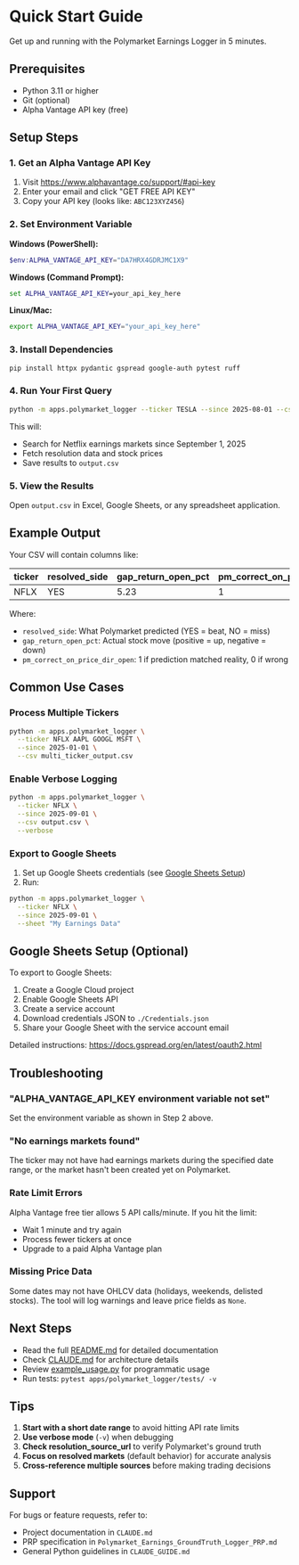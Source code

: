 # Quick Start Guide

Get up and running with the Polymarket Earnings Logger in 5 minutes.

## Prerequisites

- Python 3.11 or higher
- Git (optional)
- Alpha Vantage API key (free)

## Setup Steps

### 1. Get an Alpha Vantage API Key

1. Visit https://www.alphavantage.co/support/#api-key
2. Enter your email and click "GET FREE API KEY"
3. Copy your API key (looks like: `ABC123XYZ456`)

### 2. Set Environment Variable

**Windows (PowerShell):**
```powershell
$env:ALPHA_VANTAGE_API_KEY="DA7HRX4GDRJMC1X9"
```

**Windows (Command Prompt):**
```cmd
set ALPHA_VANTAGE_API_KEY=your_api_key_here
```

**Linux/Mac:**
```bash
export ALPHA_VANTAGE_API_KEY="your_api_key_here"
```

### 3. Install Dependencies

```bash
pip install httpx pydantic gspread google-auth pytest ruff
```

### 4. Run Your First Query

```bash
python -m apps.polymarket_logger --ticker TESLA --since 2025-08-01 --csv output.csv
```

This will:
- Search for Netflix earnings markets since September 1, 2025
- Fetch resolution data and stock prices
- Save results to `output.csv`

### 5. View the Results

Open `output.csv` in Excel, Google Sheets, or any spreadsheet application.

## Example Output

Your CSV will contain columns like:

| ticker | resolved_side | gap_return_open_pct | pm_correct_on_price_dir_open |
|--------|---------------|---------------------|------------------------------|
| NFLX   | YES           | 5.23                | 1                            |

Where:
- `resolved_side`: What Polymarket predicted (YES = beat, NO = miss)
- `gap_return_open_pct`: Actual stock move (positive = up, negative = down)
- `pm_correct_on_price_dir_open`: 1 if prediction matched reality, 0 if wrong

## Common Use Cases

### Process Multiple Tickers

```bash
python -m apps.polymarket_logger \
  --ticker NFLX AAPL GOOGL MSFT \
  --since 2025-01-01 \
  --csv multi_ticker_output.csv
```

### Enable Verbose Logging

```bash
python -m apps.polymarket_logger \
  --ticker NFLX \
  --since 2025-09-01 \
  --csv output.csv \
  --verbose
```

### Export to Google Sheets

1. Set up Google Sheets credentials (see [Google Sheets Setup](#google-sheets-setup))
2. Run:

```bash
python -m apps.polymarket_logger \
  --ticker NFLX \
  --since 2025-09-01 \
  --sheet "My Earnings Data"
```

## Google Sheets Setup (Optional)

To export to Google Sheets:

1. Create a Google Cloud project
2. Enable Google Sheets API
3. Create a service account
4. Download credentials JSON to `./Credentials.json`
5. Share your Google Sheet with the service account email

Detailed instructions: https://docs.gspread.org/en/latest/oauth2.html

## Troubleshooting

### "ALPHA_VANTAGE_API_KEY environment variable not set"

Set the environment variable as shown in Step 2 above.

### "No earnings markets found"

The ticker may not have had earnings markets during the specified date range, or the market hasn't been created yet on Polymarket.

### Rate Limit Errors

Alpha Vantage free tier allows 5 API calls/minute. If you hit the limit:
- Wait 1 minute and try again
- Process fewer tickers at once
- Upgrade to a paid Alpha Vantage plan

### Missing Price Data

Some dates may not have OHLCV data (holidays, weekends, delisted stocks). The tool will log warnings and leave price fields as `None`.

## Next Steps

- Read the full [README.md](README.md) for detailed documentation
- Check [CLAUDE.md](CLAUDE.md) for architecture details
- Review [example_usage.py](example_usage.py) for programmatic usage
- Run tests: `pytest apps/polymarket_logger/tests/ -v`

## Tips

1. **Start with a short date range** to avoid hitting API rate limits
2. **Use verbose mode** (`-v`) when debugging
3. **Check resolution_source_url** to verify Polymarket's ground truth
4. **Focus on resolved markets** (default behavior) for accurate analysis
5. **Cross-reference multiple sources** before making trading decisions

## Support

For bugs or feature requests, refer to:
- Project documentation in `CLAUDE.md`
- PRP specification in `Polymarket_Earnings_GroundTruth_Logger_PRP.md`
- General Python guidelines in `CLAUDE_GUIDE.md`
